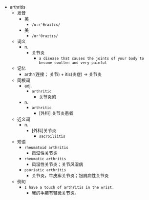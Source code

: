 - arthritis
  - 发音
    - 英
      - `/ɑːr'θraɪtɪs/`
    - 美
      - `/ɑr'θraɪtɪs/`
  - 词义
    - n.
      - 关节炎
        - `a disease that causes the joints of your body to become swollen and very painful`
  - 记忆
    - arthr(连接； 关节) + itis(炎症) → 关节炎
  - 同根词
    - adj.
      - `arthritic`
        - 关节炎的
    - n.
      - `arthritic`
        - [外科] 关节炎患者
  - 近义词
    - n.
      - [外科]关节炎
        - `sacroiliitis`
  - 短语
    - `rheumatoid arthritis`
      - 风湿性关节炎 
    - `rheumatic arthritis`
      - 风湿性关节炎；关节风湿病 
    - `psoriatic arthritis`
      - 关节炎，牛皮癣关节炎；银屑病性关节炎 
  - 例句
    - `I have a touch of arthritis in the wrist.`
      - 我的手腕有轻微关节炎。

